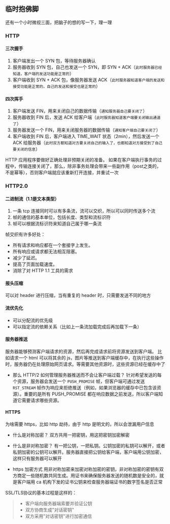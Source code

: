 ## 临时抱佛脚
还有一个小时微视三面，把脑子的想的写一下，理一理

### HTTP
#### 三次握手

1. 客户端发出一个 SYN 包，等待服务器确认
2. 服务器收到 SYN 包，自己也发送一个 SYN，即 SYN + ACK（`此时服务器已经知道，客户端的发送功能是正常的`）
3. 客户端收到 SYN + ACK 包，像服务器发送 ACK（`此时服务器知道客户端的发送和接受功能是正常的，自己的发送和接受也是正常的`）

#### 四次挥手
1. 客户端发送 FIN，用来关闭自己的数据传输（`通知服务器自己要关闭了`）
2. 服务器收到 FIN 后，发送 ACK 给客户端（`此时服务器知道客户端要关闭输出通道了`）
3. 服务器发送一个 FIN，用来关闭服务器的数据传输（`通知客户端自己要关闭了`）
4. 客户端收到 FIN 后，客户端进入 TIME_WAIT 状态（2min），然后发送一个 ACK 给服务器（`此时双方都知道对方要关闭自己的输入了，也都知道对方接受到了自己要关闭的信息`）

HTTP 应用程序要做好正确处理非预期关闭的准备。
如果在客户端执行事务的过程中，传输连接关闭了，那么，除非事务处理会带来一些副作用（post之类的，不是幂等），否则客户端就应该重新打开连接，并重试一次


### HTTP2.0
#### 二进制流（1.1是文本类型）
1. 一条 tcp 连接同时可以有多条流，流可以交织，所以可以同时传送多个流
2. 帧的通信的基本单位，包括长度、类型和流标识符
3. 帧可以根据流标识符来知道自己属于哪一条流

帧交织有许多好处：
  + 所有请求和响应都在一个套接字上发生。
  + 所有响应或请求都无法相互阻塞。
  + 减少了延迟。
  + 提高了页面加载速度。
  + 消除了对 HTTP 1.1 工具的需求

#### 报头压缩
可以对 header 进行压缩，当有重复的 header 时，只需要发送不同的地方

#### 流优先化
+ 可以分配流的优先级
+ 可以指定流的依赖关系（比如上一条流加载完成后再加载下一条）

#### 服务器推送
服务器能够预测客户端请求的资源，然后再完成请求前将资源发送到客户端。
比如请求一个 html 可以将其余的 js，图片等推送到客户端缓存中，在执行这些操作时，服务器仍在处理原始网页请求。等需要其他资源时，这些资源已经在缓存中了

+ 那么 HTTP/2 如何管理服务器推送而不会让客户端过载？
针对希望发送的每个资源，服务器会发送一个 `PUSH_PROMISE` 帧，但客户端可通过发送 `RST_STREAM` 帧作为响应来拒绝推送（例如，如果浏览器的缓存中已包含该资源）。重要的是所有 PUSH_PROMISE 都在响应数据之前发送，所以客户端知道它需要请求哪些资源。


#### HTTPS
为啥需要 https，比如 http 劫持，由于 http 是明文的，所以会泄漏用户信息

+ 什么是对称加密？
双方共用一把密钥，用这把密钥加密解密

+ 什么是非对称加密？
有一把公钥，一把私钥。公钥加密的私钥可以解开，或者私钥加密的公钥可以解开。服务器直接把公钥给客户端，客户端用公钥加密，这样只有服务器可以解开

+ https 加密方式
用非对称加密来加密对称加密的密钥，非对称加密的密钥有双方商定一些随机数共同生成。用证书来确保服务器发送的随机数是安全的，就是客户端用 ca 机构下发的证书公钥来检查服务器端证书的数字签名是否正常

SSL/TLS协议的基本过程是这样的：
  > + 客户端向服务器端索要并验证公钥
  > + 双方协商生成"对话密钥"
  > + 双方采用"对话密钥"进行加密通信